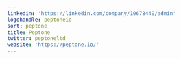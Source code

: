 ```yaml
---
linkedin: 'https://linkedin.com/company/10678449/admin'
logohandle: peptoneio
sort: peptone
title: Peptone
twitter: peptoneltd
website: 'https://peptone.io/'
---
```

